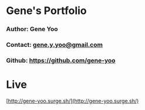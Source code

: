 # Gene's Portfolio
### Author: Gene Yoo
### Contact: gene.y.yoo@gmail.com
### Github: <a href="https://github.com/gene-yoo">https://github.com/gene-yoo</a>

# Live
[http://gene-yoo.surge.sh/](http://gene-yoo.surge.sh/)
